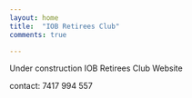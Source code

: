 ```yaml
---
layout: home
title:  "IOB Retirees Club"
comments: true

---
```

Under construction
IOB Retirees Club Website


contact: 7417 994 557
